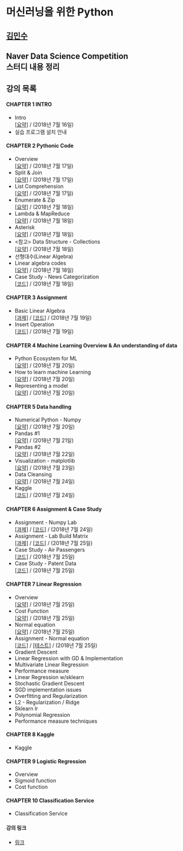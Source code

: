 머신러닝을 위한 Python
===============================
[김민수](https://github.com/alstn2468)
-------------------------------


## Naver Data Science Competition<br/>스터디 내용 정리<br/>


## 강의 목록

#### CHAPTER 1 INTRO
- Intro<br/>
[[요약]](https://github.com/alstn2468/Python_For_Machine_Learning/blob/master/Chapter.1/1.md)
 / (2018년 7월 16일)
- 실습 프로그램 설치 안내


#### CHAPTER 2 Pythonic Code
- Overview<br/>
[[요약]](https://github.com/alstn2468/Python_For_Machine_Learning/blob/master/Chapter.2/1.md)
 / (2018년 7월 17일)
- Split & Join<br/>
[[요약]](https://github.com/alstn2468/Python_For_Machine_Learning/blob/master/Chapter.2/2.md)
 / (2018년 7월 17일)
- List Comprehension<br/>
[[요약]](https://github.com/alstn2468/Python_For_Machine_Learning/blob/master/Chapter.2/3.md)
 / (2018년 7월 17일)
- Enumerate & Zip<br/>
[[요약]](https://github.com/alstn2468/Python_For_Machine_Learning/blob/master/Chapter.2/4.md)
 / (2018년 7월 18일)
- Lambda & MapReduce<br/>
[[요약]](https://github.com/alstn2468/Python_For_Machine_Learning/blob/master/Chapter.2/5.md)
 / (2018년 7월 18일)
- Asterisk<br/>
[[요약]](https://github.com/alstn2468/Python_For_Machine_Learning/blob/master/Chapter.2/6.md)
 / (2018년 7월 18일)
- <참고> Data Structure - Collections<br/>
[[요약]](https://github.com/alstn2468/Python_For_Machine_Learning/blob/master/Chapter.2/7.md)
 / (2018년 7월 18일)
- 선형대수(Linear Algebra)
- Linear algebra codes<br/>
[[요약]](https://github.com/alstn2468/Python_For_Machine_Learning/blob/master/Chapter.2/8.md)
 / (2018년 7월 18일)
- Case Study - News Categorization<br/>
[[코드]](https://github.com/alstn2468/Python_For_Machine_Learning/blob/master/Chapter.2/news_categorizer.py)
 / (2018년 7월 18일)


#### CHAPTER 3 Assignment
- Basic Linear Algebra<br/>
[[과제]](https://github.com/alstn2468/Python_For_Machine_Learning/blob/master/Chapter.3/1.md) / [[코드]](https://github.com/alstn2468/Python_For_Machine_Learning/blob/master/Chapter.3/basic_linear_algebra.py)
 / (2018년 7월 19일)
- Insert Operation<br/>
[[코드]](https://github.com/alstn2468/Python_For_Machine_Learning/blob/master/Chapter.3/Insert_Operation.py)
 / (2018년 7월 19일)


#### CHAPTER 4 Machine Learning Overview & An understanding of data
- Python Ecosystem for ML<br/>
[[요약]](https://github.com/alstn2468/Python_For_Machine_Learning/blob/master/Chapter.4/1.md)
 / (2018년 7월 20일)
- How to learn machine Learning<br/>
[[요약]](https://github.com/alstn2468/Python_For_Machine_Learning/blob/master/Chapter.4/2.md)
 / (2018년 7월 20일)
- Representing a model<br/>
[[요약]](https://github.com/alstn2468/Python_For_Machine_Learning/blob/master/Chapter.4/3.md)
 / (2018년 7월 20일)


#### CHAPTER 5 Data handling
- Numerical Python - Numpy<br/>
[[요약]](https://github.com/alstn2468/Python_For_Machine_Learning/blob/master/Chapter.5/1/1.md)
 / (2018년 7월 20일)
- Pandas #1<br/>
[[요약]](https://github.com/alstn2468/Python_For_Machine_Learning/blob/master/Chapter.5/2/2.md)
 / (2018년 7월 21일)
- Pandas #2<br/>
[[요약]](https://github.com/alstn2468/Python_For_Machine_Learning/blob/master/Chapter.5/3/3.md)
 / (2018년 7월 22일)
- Visualization - matplotlib<br/>
[[요약]](https://github.com/alstn2468/Python_For_Machine_Learning/blob/master/Chapter.5/4/4.md)
 / (2018년 7월 23일)
- Data Cleansing<br/>
[[요약]](https://github.com/alstn2468/Python_For_Machine_Learning/blob/master/Chapter.5/5/5.md)
 / (2018년 7월 24일)
- Kaggle<br/>
[[코드]](https://github.com/alstn2468/Python_For_Machine_Learning/blob/master/Chapter.5/6/6.ipynb)
 / (2018년 7월 24일)


#### CHAPTER 6 Assignment & Case Study
- Assignment - Numpy Lab<br/>
[[과제]](https://github.com/alstn2468/Python_For_Machine_Learning/blob/master/Chapter.6/1.md) / [[코드]](https://github.com/alstn2468/Python_For_Machine_Learning/blob/master/Chapter.6/numpy_lab.py)
 / (2018년 7월 24일)
- Assignment - Lab Build Matrix<br/>
[[과제]](https://github.com/alstn2468/Python_For_Machine_Learning/blob/master/Chapter.6/2.md) / [[코드]](https://github.com/alstn2468/Python_For_Machine_Learning/blob/master/Chapter.6/build_matrix.py)
 / (2018년 7월 25일)
- Case Study - Air Passengers<br/>
[[코드]](https://github.com/alstn2468/Python_For_Machine_Learning/blob/master/Chapter.6/3.ipynb)
 / (2018년 7월 25일)
- Case Study - Patent Data<br/>
[[코드]](https://github.com/alstn2468/Python_For_Machine_Learning/blob/master/Chapter.6/4.ipynb)
 / (2018년 7월 25일)


#### CHAPTER 7 Linear Regression
- Overview<br/>
[[요약]](https://github.com/alstn2468/Python_For_Machine_Learning/blob/master/Chapter.7/1.md)
 / (2018년 7월 25일)
- Cost Function<br/>
[[요약]](https://github.com/alstn2468/Python_For_Machine_Learning/blob/master/Chapter.7/2.md)
 / (2018년 7월 25일)
- Normal equation<br/>
[[요약]](https://github.com/alstn2468/Python_For_Machine_Learning/blob/master/Chapter.7/3.md)
 / (2018년 7월 25일)
- Assignment - Normal equation<br/>
[[코드]](https://github.com/alstn2468/Python_For_Machine_Learning/blob/master/Chapter.7/normal_equation.py) / [[테스트]](https://github.com/alstn2468/Python_For_Machine_Learning/blob/master/Chapter.7/4.ipynb) / (2018년 7월 25일)
- Gradient Descent
- Linear Regression with GD & Implementation
- Multivariate Linear Regression
- Performance measure
- Linear Regression w/sklearn
- Stochastic Gradient Descent
- SGD implementation issues
- Overfitting and Regularization
- L2 - Regularization / Ridge
- Sklearn lr
- Polynomial Regression
- Performance measure techniques


#### CHAPTER 8 Kaggle
- Kaggle


#### CHAPTER 9 Logistic Regression
- Overview
- Sigmoid function
- Cost function


#### CHAPTER 10 Classification Service
- Classification Service

#### 강의 링크
- [링크](https://www.edwith.org/aipython/joinLectures/14365)
